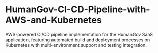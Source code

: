 # HumanGov-CI-CD-Pipeline-with-AWS-and-Kubernetes
AWS-powered CI/CD pipeline implementation for the HumanGov SaaS application, featuring automated build and deployment processes on Kubernetes with multi-environment support and testing integration.
